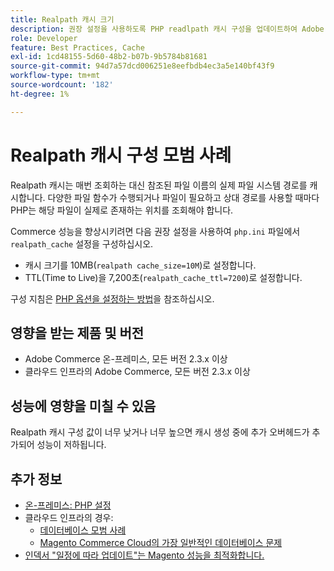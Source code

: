 ```yaml
---
title: Realpath 캐시 크기
description: 권장 설정을 사용하도록 PHP readlpath 캐시 구성을 업데이트하여 Adobe Commerce 성능을 최적화하는 방법을 알아봅니다.
role: Developer
feature: Best Practices, Cache
exl-id: 1cd48155-5d60-48b2-b07b-9b5784b81681
source-git-commit: 94d7a57dcd006251e8eefbdb4ec3a5e140bf43f9
workflow-type: tm+mt
source-wordcount: '182'
ht-degree: 1%

---
```


# Realpath 캐시 구성 모범 사례

Realpath 캐시는 매번 조회하는 대신 참조된 파일 이름의 실제 파일 시스템 경로를 캐시합니다. 다양한 파일 함수가 수행되거나 파일이 필요하고 상대 경로를 사용할 때마다 PHP는 해당 파일이 실제로 존재하는 위치를 조회해야 합니다.

Commerce 성능을 향상시키려면 다음 권장 설정을 사용하여 `php.ini` 파일에서 `realpath_cache` 설정을 구성하십시오.

- 캐시 크기를 10MB(`realpath cache_size=10M`)로 설정합니다.
- TTL(Time to Live)을 7,200초(`realpath_cache_ttl=7200`)로 설정합니다.

구성 지침은 [PHP 옵션을 설정하는 방법](../../../installation/prerequisites/php-settings.md#how-to-set-php-options)을 참조하십시오.

## 영향을 받는 제품 및 버전

- Adobe Commerce 온-프레미스, 모든 버전 2.3.x 이상
- 클라우드 인프라의 Adobe Commerce, 모든 버전 2.3.x 이상

## 성능에 영향을 미칠 수 있음

Realpath 캐시 구성 값이 너무 낮거나 너무 높으면 캐시 생성 중에 추가 오버헤드가 추가되어 성능이 저하됩니다.

## 추가 정보

- [온-프레미스: PHP 설정](../../../performance/software.md#php-settings)
- 클라우드 인프라의 경우:
   - [데이터베이스 모범 사례](database-on-cloud.md)
   - [Magento Commerce Cloud의 가장 일반적인 데이터베이스 문제](../maintenance/resolve-database-performance-issues.md)
- [인덱서 &quot;일정에 따라 업데이트&quot;는 Magento 성능을 최적화합니다.](../maintenance/indexer-configuration.md)
